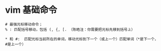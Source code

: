 #  vim 基础命令





`````
# 最强光标移动命令；
% : 匹配括号移动，包括 (, {, [. （陈皓注：你需要把光标先移到括号上）

* 和 #:  匹配光标当前所在的单词，移动光标到下一个（或上一个）匹配单词（*是下一个，#是上一个）
`````

